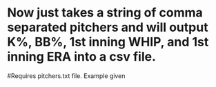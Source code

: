 # Now just takes a string of comma separated pitchers and will output K%, BB%, 1st inning WHIP, and 1st inning ERA into a csv file.

#Requires pitchers.txt file. Example given
